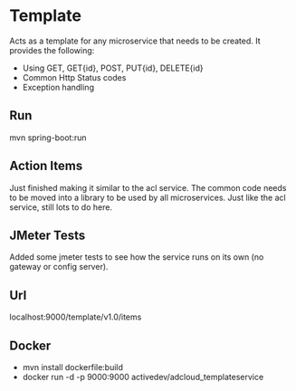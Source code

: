 # Template
Acts as a template for any microservice that needs to be created. It provides the following:

* Using GET, GET{id}, POST, PUT{id}, DELETE{id}
* Common Http Status codes
* Exception handling

## Run
mvn spring-boot:run

## Action Items
Just finished making it similar to the acl service. The common code needs to be moved into a library to be used by all microservices. Just like the acl service, still lots to do here.

## JMeter Tests
Added some jmeter tests to see how the service runs on its own (no gateway or config server).

## Url
localhost:9000/template/v1.0/items

## Docker
* mvn install dockerfile:build
* docker run -d -p 9000:9000 activedev/adcloud_templateservice